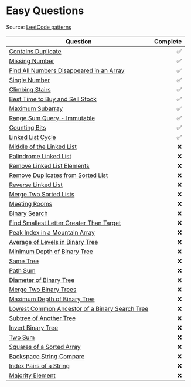 # Easy Questions

Source: [LeetCode patterns](https://seanprashad.com/leetcode-patterns/)

| Question                                                                                                                        | Complete |
| ------------------------------------------------------------------------------------------------------------------------------- | -------: |
| [Contains Duplicate](https://leetcode.com/problems/contains-duplicate/)                                                         |       ✅ |
| [Missing Number](https://leetcode.com/problems/missing-number/)                                                                 |       ✅ |
| [Find All Numbers Disappeared in an Array](https://leetcode.com/problems/find-all-numbers-disappeared-in-an-array/)             |       ✅ |
| [Single Number](https://leetcode.com/problems/single-number/)                                                                   |       ✅ |
| [Climbing Stairs](https://leetcode.com/problems/climbing-stairs/)                                                               |       ✅ |
| [Best Time to Buy and Sell Stock](https://leetcode.com/problems/best-time-to-buy-and-sell-stock/)                               |       ✅ |
| [Maximum Subarray](https://leetcode.com/problems/maximum-subarray/)                                                             |       ✅ |
| [Range Sum Query - Immutable](https://leetcode.com/problems/range-sum-query-immutable/)                                         |       ✅ |
| [Counting Bits](https://leetcode.com/problems/counting-bits/)                                                                   |       ✅ |
| [Linked List Cycle](https://leetcode.com/problems/linked-list-cycle/)                                                           |       ✅ |
| [Middle of the Linked List](https://leetcode.com/problems/middle-of-the-linked-list/)                                           |       ❌ |
| [Palindrome Linked List](https://leetcode.com/problems/palindrome-linked-list/)                                                 |       ❌ |
| [Remove Linked List Elements](https://leetcode.com/problems/remove-linked-list-elements/)                                       |       ❌ |
| [Remove Duplicates from Sorted List](https://leetcode.com/problems/remove-duplicates-from-sorted-list/)                         |       ❌ |
| [Reverse Linked List](https://leetcode.com/problems/reverse-linked-list/)                                                       |       ❌ |
| [Merge Two Sorted Lists](https://leetcode.com/problems/merge-two-sorted-lists/)                                                 |       ❌ |
| [ Meeting Rooms](https://leetcode.com/problems/meeting-rooms)                                                                   |       ❌ |
| [Binary Search](https://leetcode.com/problems/binary-search/)                                                                   |       ❌ |
| [Find Smallest Letter Greater Than Target](https://leetcode.com/problems/find-smallest-letter-greater-than-target/)             |       ❌ |
| [Peak Index in a Mountain Array](https://leetcode.com/problems/peak-index-in-a-mountain-array/)                                 |       ❌ |
| [Average of Levels in Binary Tree](https://leetcode.com/problems/average-of-levels-in-binary-tree/)                             |       ❌ |
| [Minimum Depth of Binary Tree](https://leetcode.com/problems/minimum-depth-of-binary-tree/)                                     |       ❌ |
| [Same Tree](https://leetcode.com/problems/same-tree/)                                                                           |       ❌ |
| [Path Sum](https://leetcode.com/problems/path-sum/)                                                                             |       ❌ |
| [Diameter of Binary Tree](https://leetcode.com/problems/diameter-of-binary-tree/)                                               |       ❌ |
| [Merge Two Binary Trees](https://leetcode.com/problems/merge-two-binary-trees/)                                                 |       ❌ |
| [Maximum Depth of Binary Tree](https://leetcode.com/problems/maximum-depth-of-binary-tree/)                                     |       ❌ |
| [Lowest Common Ancestor of a Binary Search Tree](https://leetcode.com/problems/lowest-common-ancestor-of-a-binary-search-tree/) |       ❌ |
| [Subtree of Another Tree](https://leetcode.com/problems/subtree-of-another-tree/)                                               |       ❌ |
| [Invert Binary Tree](https://leetcode.com/problems/invert-binary-tree/)                                                         |       ❌ |
| [Two Sum](https://leetcode.com/problems/two-sum/)                                                                               |       ❌ |
| [Squares of a Sorted Array](https://leetcode.com/problems/squares-of-a-sorted-array/)                                           |       ❌ |
| [Backspace String Compare](https://leetcode.com/problems/backspace-string-compare)                                              |       ❌ |
| [ Index Pairs of a String](https://leetcode.com/problems/index-pairs-of-a-string/)                                              |       ❌ |
| [Majority Element](https://leetcode.com/problems/majority-element/)                                                             |       ❌ |
